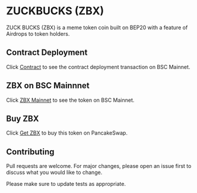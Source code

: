 # ZUCKBUCKS (ZBX)

ZUCK BUCKS (ZBX) is a meme token coin built on BEP20 with a feature of Airdrops to token holders.

## Contract Deployment

Click [Contract](https://bscscan.com/address/0xa1b8356f22f970fe6195dcadf5ffa92f8900831f) to see the contract deployment transaction on BSC Mainnet.

## ZBX on BSC Mainnnet

Click [ZBX Mainnet](https://bscscan.com/token/0xa1b8356f22f970fe6195dcadf5ffa92f8900831f) to see the token on BSC Mainnet.


## Buy ZBX

Click [Get ZBX](https://pancakeswap.finance/swap?outputCurrency=0xa1b8356F22F970Fe6195dcadF5fFA92f8900831F) to buy this token on PancakeSwap.

## Contributing
Pull requests are welcome. For major changes, please open an issue first to discuss what you would like to change.

Please make sure to update tests as appropriate.
